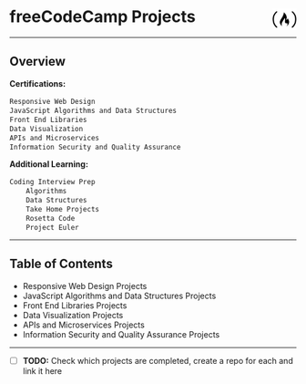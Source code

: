 # freeCodeCamp Projects <img src="free-code-camp-brands.svg" width="42" style="float:right; transform:translateY(3px);">

---
## Overview


**Certifications:**

    Responsive Web Design
    JavaScript Algorithms and Data Structures
    Front End Libraries
    Data Visualization
    APIs and Microservices
    Information Security and Quality Assurance

**Additional Learning:**

    Coding Interview Prep
        Algorithms
        Data Structures
        Take Home Projects
        Rosetta Code
        Project Euler

---
## Table of Contents

* Responsive Web Design Projects
* JavaScript Algorithms and Data Structures Projects
* Front End Libraries Projects
* Data Visualization Projects
* APIs and Microservices Projects
* Information Security and Quality Assurance Projects

---
- [ ] 	**TODO:** Check which projects are completed, create a repo for each and link it here
